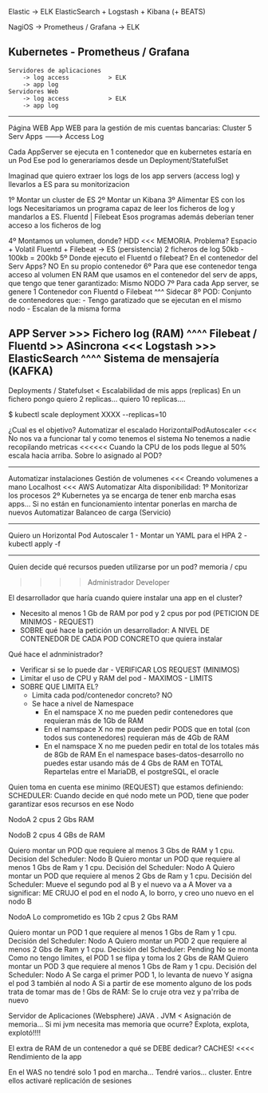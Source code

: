 Elastic -> ELK   ElasticSearch + Logstash + Kibana (+ BEATS)

NagiOS  -> Prometheus / Grafana  -> ELK

Kubernetes - Prometheus / Grafana
-
    Servidores de aplicaciones
        -> log access           > ELK
        -> app log
    Servidores Web
        -> log access           > ELK
        -> app log

------------------------
Página WEB
App WEB para la gestión de mis cuentas bancarias: Cluster
    5 Serv Apps
        ---> Access Log

Cada AppServer se ejecuta en 1 contenedor
    que en kubernetes estaría en un Pod
        Ese pod lo generaríamos desde un Deployment/StatefulSet

Imaginad que quiero extraer los logs de los app servers (access log)
    y llevarlos a ES para su monitorizacion

1º Montar un cluster de ES
2º Montar un Kibana
3º Alimentar ES con los logs
    Necesitariamos un programa capaz de leer los ficheros de log y mandarlos a ES.
        Fluentd | Filebeat
    Esos programas además deberían tener acceso a los ficheros de log

4º Montamos un volumen, donde? HDD <<< MEMORIA. Problema? Espacio + Volatil
    Fluentd + Filebeat -> ES (persistencia)
    2 ficheros de log 50kb - 100kb = 200kb
5º Donde ejecuto el Fluentd o filebeat? En el contenedor del Serv Apps? NO
   En su propio contenedor
6º Para que ese contenedor tenga acceso al volumen EN RAM que usamos en el contenedor
   del serv de apps, que tengo que tener garantizado: Mismo NODO
7º Para cada App server, se genere 1 Contenedor con Fluentd o Filebeat
                                                        ^^^
                                                        Sidecar
8º POD: Conjunto de contenedores que:
    - Tengo garatizado que se ejecutan en el mismo nodo
    - Escalan de la misma forma
    
APP Server >>> Fichero log (RAM)
                    ^^^^
                    Filebeat / Fluentd  >> ASincrona <<<  Logstash >>> ElasticSearch
                                            ^^^^
                                            Sistema de mensajería (KAFKA)
-------------------------
Deployments / Statefulset < Escalabilidad de mis apps (replicas)
En un fichero pongo quiero 2 replicas... quiero 10 replicas....

$ kubectl scale deployment XXXX --replicas=10

¿Cual es el objetivo? Automatizar el escalado
HorizontalPodAutoscaler <<< No nos va a funcionar tal y como tenemos el sistema
No tenemos a nadie recopilando metricas <<<<<< 
Cuando la CPU de los pods llegue al 50% escala hacia arriba.
Sobre lo asignado al POD?


--------
Automatizar instalaciones
Gestión de volumenes <<< Creando volumenes a mano
    Localhost <<< AWS
Automatizar Alta disponibilidad:
    1º Monitorizar los procesos
    2º Kubernetes ya se encarga de tener enb marcha esas apps... 
       Si no están en funcionamiento intentar ponerlas en marcha de nuevos
Automatizar Balanceo de carga (Servicio)

--------
Quiero un Horizontal Pod Autoscaler
1 - Montar un YAML para el HPA
2 - kubectl apply -f 

--------------------------------------------------------------
Quien decide qué recursos pueden utilizarse por un pod?
 memoria / cpu

>>>> Administrador
>>>> Developer

El desarrollador que haría cuando quiere instalar una app en el cluster?
- Necesito al menos 1 Gb de RAM por pod y 2 cpus por pod (PETICION DE MINIMOS - REQUEST)
- SOBRE qué hace la petición un desarrollador: A NIVEL DE CONTENEDOR DE CADA POD CONCRETO que quiera instalar

Qué hace el adnministrador?
- Verificar si se lo puede dar - VERIFICAR LOS REQUEST (MINIMOS)
- Limitar el uso de CPU y RAM del pod - MAXIMOS - LIMITS
- SOBRE QUE LIMITA EL? 
    - Limita cada pod/contenedor concreto? NO
    - Se hace a nivel de Namespace
        - En el namspace X no me pueden pedir contenedores que requieran más de 1Gb de RAM
        - En el namspace X no me pueden pedir PODS que en total (con todos sus contenedores) requieran más de 4Gb de RAM
        - En el namspace X no me pueden pedir en total de los totales más de 8Gb de RAM
                En el namespace bases-datos-desarrollo no puedes estar usando más de 4 Gbs de RAM en TOTAL
                    Repartelas entre el MariaDB, el postgreSQL, el oracle

Quien toma en cuenta ese minimo (REQUEST) que estamos definiendo:
    SCHEDULER: Cuando decide en qué nodo mete un POD, tiene que poder garantizar esos recursos en ese Nodo


NodoA
    2 cpus
    2 Gbs RAM

NodoB
    2 cpus
    4 GBs de RAM
    
    
Quiero montar un POD que requiere al menos 3 Gbs de RAM y 1 cpu. Decision del Scheduler: Nodo B
Quiero montar un POD que requiere al menos 1 Gbs de Ram y 1 cpu. Decisión del Scheduler: Nodo A
Quiero montar un POD que requiere al menos 2 Gbs de Ram y 1 cpu. Decisión del Scheduler:
Mueve el segundo pod al B y el nuevo va a A
Mover va a significar: ME CRUJO el pod en el nodo A, lo borro, y creo uno nuevo en el nodo B


NodoA Lo comprometido es 1Gb
    2 cpus
    2 Gbs RAM

Quiero montar un POD 1 que requiere al menos 1 Gbs de Ram y 1 cpu. Decisión del Scheduler: Nodo A
Quiero montar un POD 2 que requiere al menos 2 Gbs de Ram y 1 cpu. Decisión del Scheduler: Pending No se monta
Como no tengo limites, el POD 1 se flipa y toma los 2 Gbs de RAM
Quiero montar un POD 3 que requiere al menos 1 Gbs de Ram y 1 cpu. Decisión del Scheduler: Nodo A
Se carga el primer POD 1, lo levanta de nuevo
Y asigna el pod 3 también al nodo A
Si a partir de ese momento alguno de los pods trata de tomar mas de ! Gbs de RAM: Se lo cruje otra vez 
y pa'rriba de nuevo

Servidor de Aplicaciones (Websphere) JAVA . JVM < Asignación de memoria... Si mi jvm necesita mas memoria que 
    ocurre? Explota, explota, explotó!!!!
    
El extra de RAM de un contenedor a qué se DEBE dedicar? CACHES! <<<< Rendimiento de la app

En el WAS no tendré solo 1 pod en marcha... Tendré varios... cluster.
    Entre ellos activaré replicación de sesiones